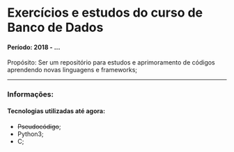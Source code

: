# Exercícios e estudos do curso de Banco de Dados
#### Período: 2018 - ...
Propósito: Ser um repositório para estudos e aprimoramento de códigos aprendendo novas linguagens e frameworks;

---
### Informações:
#### Tecnologias utilizadas até agora:
- ~~Pseudocódigo~~;
- Python3;
- C;
